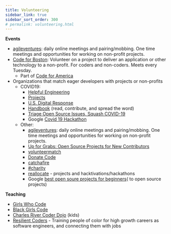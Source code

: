 ```yaml
---
title: Volunteering
sidebar_link: true
sidebar_sort_order: 300
# permalink: volunteering.html
---
```



**Events**

- [agileventures](https://www.agileventures.org): daily online meetings and pairing/mobbing.  One time meetings and opportunities for working on non-profit projects.
- [Code for Boston](https://www.meetup.com/code-for-boston): Volunteer on a project to deliver an application or other technology to a non-profit.  For coders and non-coders.  Meets every Tuesday.
    - Part of [Code for America](https://www.codeforamerica.org)
- Organizations that match eager developers with projects or non-profits
  - COVID19:
    - [Helpful Engineering](https://www.helpfulengineering.org/)
    - [Projects](https://helpwithcovid.com/projects)
    - [U.S. Digital Response](https://www.usdigitalresponse.org/)
    - [Handbook](https://www.usdigitalresponse.org/) (read, contribute, and spread the word)
    - [Triage Open Source Issues, Squash COVID-19](https://www.codetriage.com/)
    - Google [Covid 19 Hackathon](https://www.google.com/search?q=covid+hackathon)
  - Other:
    - [agileventures](https://www.agileventures.org): daily online meetings and pairing/mobbing.  One time meetings and opportunities for working on non-profit projects.
    - [Up for Grabs: Open Source Projects for New Contributors](https://up-for-grabs.net)
    - [volunteermatch](https://volunteermatch.org)
    - [Donate Code](https://www.donatecode.com/)
    - [catchafire](https://www.catchafire.org/)
    - [#charity](https://hashtagcharity.org/)
    - [reallocate](https://reallocate.org/) - projects and hacktivations/hackathons
    - Google [best open soure projects for beginners](https://www.google.com/search?q=best+open+source+projects+for+beginners&oq=best+open+source+projects+for+beginner)( to open source projects)

**Teaching**
- [Girls Who Code](https://girlswhocode.com/)
- [Black Girls Code](http://www.blackgirlscode.com)
- [Charles River Coder Dojo](https://charlesrivercoderdojo.wordpress.com/about.) (kids)
- [Resilient Coders](https://www.resilientcoders.org) - Training people of color for high growth careers as software engineers, and connecting them with jobs
